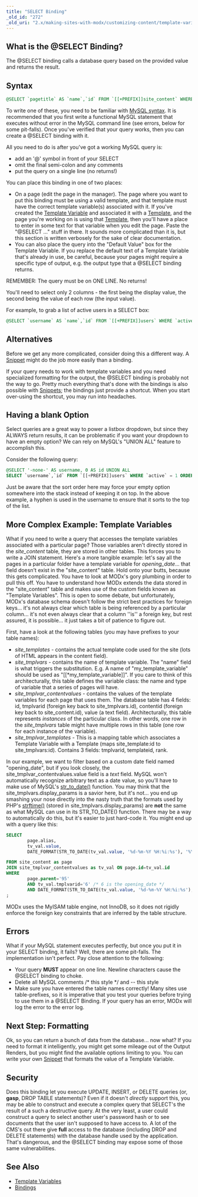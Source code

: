 ```yaml
---
title: "SELECT Binding"
_old_id: "272"
_old_uri: "2.x/making-sites-with-modx/customizing-content/template-variables/bindings/select-binding"
---
```


## What is the @SELECT Binding?

The @SELECT binding calls a database query based on the provided value and returns the result.

## Syntax

``` sql 
@SELECT `pagetitle` AS `name`,`id` FROM `[[+PREFIX]]site_content` WHERE `published` = 1 AND `deleted` = 0
```

To write one of these, you need to be familiar with [MySQL syntax](http://dev.mysql.com/doc/refman/5.1/en/). It is recommended that you first write a functional MySQL statement that executes without error in the MySQL command line (see errors, below for some pit-falls). Once you've verified that your query works, then you can create a @SELECT binding with it.

All you need to do is after you've got a working MySQL query is:

- add an '@' symbol in front of your SELECT
- omit the final semi-colon and any comments
- put the query on a single line (no returns!)

You can place this binding in one of two places:

- On a page (edit the page in the manager). The page where you want to put this binding must be using a valid template, and that template must have the correct template variable(s) associated with it. If you've created the [Template Variable](building-sites/elements/template-variables "Template Variables") and associated it with a [Template](building-sites/elements/templates "Templates"), and the page you're working on is using that [Template](building-sites/elements/templates "Templates"), then you'll have a place to enter in some text for that variable when you edit the page. Paste the "@SELECT ..." stuff in there. It sounds more complicated than it is, but this section is written verbosely for the sake of clear documentation.
- You can also place the query into the "Default Value" box for the Template Variable. If you replace the default text of a Template Variable that's already in use, be careful, because your pages might require a specific type of output, e.g. the output type that a @SELECT binding returns.

REMEMBER: The query must be on ONE LINE. No returns!

You'll need to select only 2 columns - the first being the display value, the second being the value of each row (the input value).

For example, to grab a list of active users in a SELECT box:

``` sql 
@SELECT `username` AS `name`,`id` FROM `[[+PREFIX]]users` WHERE `active` = 1
```

## Alternatives

Before we get any more complicated, consider doing this a different way. A [Snippet](extending-modx/snippets "Snippets") might do the job more easily than a binding.

If your query needs to work with template variables and you need specialized formatting for the output, the @SELECT binding is probably not the way to go. Pretty much everything that's done with the bindings is also possible with [Snippets](extending-modx/snippets "Snippets"); the bindings just provide a shortcut. When you start over-using the shortcut, you may run into headaches.

## Having a blank Option

Select queries are a great way to power a listbox dropdown, but since they ALWAYS return results, it can be problematic if you want your dropdown to have an empty option? We can rely on MySQL's "UNION ALL" feature to accomplish this.

Consider the following query:

``` sql 
@SELECT '-none-' AS username, 0 AS id UNION ALL 
SELECT `username`,`id` FROM `[[+PREFIX]]users` WHERE `active` = 1 ORDER BY username ASC
```

Just be aware that the sort order here may force your empty option somewhere into the stack instead of keeping it on top. In the above example, a hyphen is used in the username to ensure that it sorts to the top of the list.

## More Complex Example: Template Variables

What if you need to write a query that accesses the template variables associated with a particular page? Those variables aren't directly stored in the _site\_content_ table, they are stored in other tables. This forces you to write a JOIN statement. Here's a more tangible example: let's say all the pages in a particular folder have a template variable for _opening\_date_... that field doesn't exist in the "site\_content" table. Hold onto your butts, because this gets complicated. You have to look at MODx's gory plumbing in order to pull this off. You have to understand how MODx extends the data stored in the "site\_content" table and makes use of the custom fields known as "Template Variables". This is open to some debate, but unfortunately, MODx's database schema doesn't follow the strict best practices for foreign keys... it's not always clear which table is being referenced by a particular column... it's not even always clear that a column ''is'' a foreign key, but rest assured, it is possible... it just takes a bit of patience to figure out.

First, have a look at the following tables (you may have prefixes to your table names):

- _site\_templates_ - contains the actual template code used for the site (lots of HTML appears in the content field).
- _site\_tmplvars_ - contains the name of template variable. The "name" field is what triggers the substitution. E.g. A name of "my\_template\_variable" should be used as "\[\[\*my\_template\_variable\]\]". If you care to think of this architecturally, this table defines the variable class: the name and type of variable that a series of pages will have.
- _site\_tmplvar\_contentvalues_ - contains the values of the template variables for each page that uses them. The database table has 4 fields: id, tmplvarid (foreign key back to site\_tmplvars.id), contentid (foreign key back to site\_content.id), value (a text field). Architecturally, this table represents _instances_ of the particular class. In other words, one row in the _site\_tmplvars_ table might have multiple rows in this table (one row for each instance of the variable).
- _site\_tmplvar\_templates_ - This is a mapping table which associates a Template Variable with a Template (maps site\_template:id to site\_tmplvars:id). Contains 3 fields: tmplvarid, templateid, rank.

In our example, we want to filter based on a custom date field named "opening\_date", but if you look closely, the site\_tmplvar\_contentvalues.value field is a _text_ field. MySQL won't automatically recognize arbitrary text as a date value, so you'll have to make use of MySQL's [str\_to\_date()](http://dev.mysql.com/doc/refman/5.0/en/date-and-time-functions.html#function_str-to-date) function. You may think that the site\_tmplvars.display\_params is a savior here, but it's not... you end up smashing your nose directly into the nasty truth that the formats used by PHP's [strftime()](http://www.php.net/strftime) (stored in site\_tmplvars.display\_params) are **not** the same as what MySQL can use in its STR\_TO\_DATE() function. There may be a way to automatically do this, but it's easier to just hard-code it. You might end up with a query like this:

``` sql 
SELECT
        page.alias,
        tv_val.value,
        DATE_FORMAT(STR_TO_DATE(tv_val.value, '%d-%m-%Y %H:%i:%s'), '%Y-%m-%d %H:%i:%s') as `Formatted Opening Date`,

FROM site_content as page
JOIN site_tmplvar_contentvalues as tv_val ON page.id=tv_val.id
WHERE
        page.parent='95'
        AND tv_val.tmplvarid='6' /* 6 is the opening_date */
        AND DATE_FORMAT(STR_TO_DATE(tv_val.value, '%d-%m-%Y %H:%i:%s'), '%Y-%m-%d %H:%i:%s')>'2008-10-24 13:04:57'
;
```

MODx uses the MyISAM table engine, not InnoDB, so it does not rigidly enforce the foreign key constraints that are inferred by the table structure.

## Errors

What if your MySQL statement executes perfectly, but once you put it in your SELECT binding, it fails? Well, there are some pit-falls. The implementation isn't perfect. Pay close attention to the following:

- Your query **MUST** appear on one line. Newline characters cause the @SELECT binding to choke.
- Delete all MySQL comments /\* this style \*/ and -- this style
- Make sure you have entered the table names correctly! Many sites use table-prefixes, so it is imperative that you test your queries before trying to use them in a @SELECT Binding. If your query has an error, MODx will log the error to the error log.

## Next Step: Formatting

Ok, so you can return a bunch of data from the database... now what? If you need to format it intelligently, you might get some mileage out of the Output Renders, but you might find the available options limiting to you. You can write your own [Snippet](extending-modx/snippets "Snippets") that formats the value of a Template Variable.

## Security

Does this binding let you execute UPDATE, INSERT, or DELETE queries (or, **gasp**, DROP TABLE statements)? Even if it doesn't _directly_ support this, you may be able to construct and execute a complex query that SELECT's the result of a such a destructive query. At the very least, a user could construct a query to select another user's password hash or to see documents that the user isn't supposed to have access to. A lot of the CMS's out there give **full** access to the database (including DROP and DELETE statements) with the database handle used by the application. That's dangerous, and the @SELECT binding may expose some of those same vulnerabilities.

## See Also

- [Template Variables](building-sites/elements/template-variables "Template Variables")
- [Bindings](building-sites/elements/template-variables/bindings "Bindings")